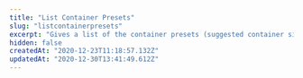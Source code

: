 ```yaml
---
title: "List Container Presets"
slug: "listcontainerpresets"
excerpt: "Gives a list of the container presets (suggested container sizes)."
hidden: false
createdAt: "2020-12-23T11:18:57.132Z"
updatedAt: "2020-12-30T13:41:49.612Z"
---
```

